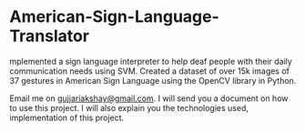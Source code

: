 # American-Sign-Language-Translator
mplemented a sign language interpreter to help deaf people with their daily communication needs using SVM. Created a dataset of over 15k images of 37 gestures in American Sign Language using the OpenCV library in Python.

Email me on gujjariakshay@gmail.com. I will send you a document on how to use this project. I will also explain you the technologies used, implementation of this project. 
